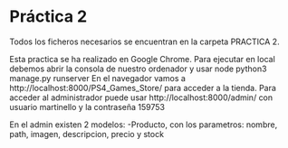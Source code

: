 # Práctica 2

Todos los ficheros necesarios se encuentran en la carpeta PRACTICA 2.

Esta practica se ha realizado en Google Chrome.
Para ejecutar en local debemos abrir la consola de nuestro ordenador y usar node python3 manage.py runserver
En el navegador vamos a http://localhost:8000/PS4_Games_Store/ para acceder a la tienda.
Para acceder al administrador puede usar http://localhost:8000/admin/ con usuario martinello y la contraseña 159753

En el admin existen 2 modelos:
-Producto, con los parametros: nombre, path, imagen, descripcion, precio y stock
